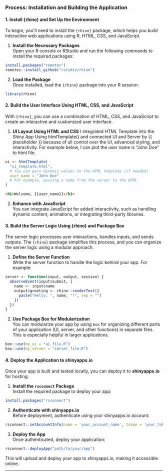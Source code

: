 ### Process: Installation and Building the Application

#### 1. Install {rhino} and Set Up the Environment
To begin, you'll need to install the `{rhino}` package, which helps you build interactive web applications using R, HTML, CSS, and JavaScript.

1. **Install the Necessary Packages**  
Open your R console or RStudio and run the following commands to install the required packages:

```r
install.packages("remotes")
remotes::install_github("rstudio/rhino")
```

2. **Load the Package**  
Once installed, load the `{rhino}` package into your R session:

```r
library(rhino)
```

#### 2. Build the User Interface Using HTML, CSS, and JavaScript

With `{rhino}`, you can use a combination of HTML, CSS, and JavaScript to create an interactive and customized user interface.

1. **UI Layout Using HTML and CSS**
   I integrated HTML Template into the Shiny App Using htmlTemplate() and connected UI and Server by {{ placeholder }} because of ull control over the UI, advanced styling, and interactivity. For example below, I can plot the user name is "John Doe" to html file.
   
```r
ui <- htmlTemplate(
  "ui_template.html",
  # You can pass dynamic values to the HTML template (if needed)
  user_name = "John Doe"
  # For example, passing a name from the server to the HTML
)
```

```html
<h1>Welcome, {{user_name}}</h1>
```

2. **Enhance with JavaScript**  
You can integrate JavaScript for added interactivity, such as handling dynamic content, animations, or integrating third-party libraries.

#### 3. Build the Server Logic Using {rhino} and Package Box

The server logic processes user interactions, handles inputs, and sends outputs. The `{rhino}` package simplifies this process, and you can organize the server logic using a modular approach.

1. **Define the Server Function**  
Write the server function to handle the logic behind your app. For example:

```r
server <- function(input, output, session) {
  observeEvent(input$submit, {
    name <- input$name
    output$greeting <- rhino::renderText({
      paste("Hello, ", name, "!", sep = "")
    })
  })
}
```

2. **Use Package Box for Modularization**  
You can modularize your app by using `box` for organizing different parts of your application (UI, server, and other functions) in separate files. This is especially helpful in larger applications.

```r
box::use(my_ui = "ui_file.R")
box::use(my_server = "server_file.R")
```

#### 4. Deploy the Application to shinyapps.io

Once your app is built and tested locally, you can deploy it to **shinyapps.io** for hosting.

1. **Install the `rsconnect` Package**  
Install the required package to deploy your app:

```r
install.packages("rsconnect")
```

2. **Authenticate with shinyapps.io**  
Before deployment, authenticate using your shinyapps.io account:

```r
rsconnect::setAccountInfo(name = 'your_account_name', token = 'your_token', secret = 'your_secret')
```

3. **Deploy the App**  
Once authenticated, deploy your application:

```r
rsconnect::deployApp("path/to/your/app")
```

This will upload and deploy your app to shinyapps.io, making it accessible online.

---
